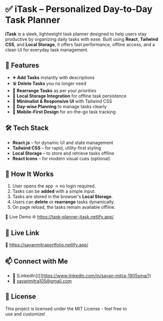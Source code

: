 # ✅ iTask – Personalized Day-to-Day Task Planner

**iTask** is a sleek, lightweight task planner designed to help users stay productive by organizing daily tasks with ease. Built using **React**, **Tailwind CSS**, and **Local Storage**, it offers fast performance, offline access, and a clean UI for everyday task management.

## 🚀 Features

- ➕ **Add Tasks** instantly with descriptions
- 🗑️ **Delete Tasks** you no longer need
- 🔁 **Rearrange Tasks** as per your priorities
- 💾 **Local Storage Integration** for offline task persistence
- 🎨 **Minimalist & Responsive UI** with Tailwind CSS
- 📆 **Day-wise Planning** to manage tasks clearly
- 📱 **Mobile-First Design** for on-the-go task tracking


## 🛠️ Tech Stack

- **React.js** – for dynamic UI and state management
- **Tailwind CSS** – for rapid, utility-first styling
- **Local Storage** – to store and retrieve tasks offline
- **React Icons** – for modern visual cues (optional)


## 🧪 How It Works

1. User opens the app → no login required.
2. Tasks can be **added** with a simple input.
3. Tasks are stored in the browser's **Local Storage**.
4. Users can **delete** or **rearrange** tasks dynamically.
5. On page reload, the tasks remain available offline.
   
🔗 Live Demo
🌐 https://task-planner-itask.netlify.app/

## 📎 Live Link
🔗 https://sayanmitraportfolio.netlify.app/

## 📫 Connect with Me

- 💼 [LinkedIn]([(https://www.linkedin.com/in/sayan-mitra-1905sma/])
- 📧 sayanmitra105@gmail.com

## 📜 License

This project is licensed under the MIT License - feel free to use and customize!
